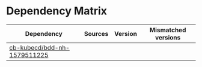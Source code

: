# Dependency Matrix

Dependency | Sources | Version | Mismatched versions
---------- | ------- | ------- | -------------------
[cb-kubecd/bdd-nh-1579511225](https://github.com/cb-kubecd/bdd-nh-1579511225.git) |  | []() | 
